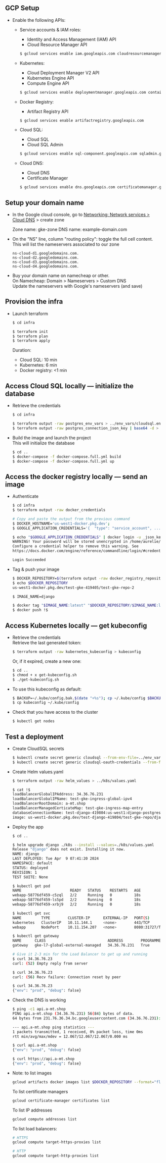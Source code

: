 
## GCP Setup

* Enable the following APIs:

  - Service accounts & IAM roles:
    - Identity and Access Management (IAM) API
    - Cloud Resource Manager API

    ``` bash
    $ gcloud services enable iam.googleapis.com cloudresourcemanager.googleapis.com
    ```

  - Kubernetes:
    - Cloud Deployment Manager V2 API
    - Kubernetes Engine API
    - Compute Engine API

    ``` bash
    $ gcloud services enable deploymentmanager.googleapis.com container.googleapis.com compute.googleapis.com
    ```

  - Docker Registry:
    - Artifact Registry API

    ``` bash
    $ gcloud services enable artifactregistry.googleapis.com
    ```

  - Cloud SQL:
    - Cloud SQL
    - Cloud SQL Admin

    ``` bash
    $ gcloud services enable sql-component.googleapis.com sqladmin.googleapis.com
    ```

  - Cloud DNS:
    - Cloud DNS
    - Certificate Manager

    ``` bash
    $ gcloud services enable dns.googleapis.com certificatemanager.googleapis.com
    ```

## Setup your domain name

* In the Google cloud console, go to [Networking: Network services > Cloud DNS](https://console.cloud.google.com/net-services/dns/zones) > create zone

  Zone name: gke-zone
  DNS name: example-domain.com

* On the "NS" line, column "routing policy": toggle the full cell content. This will list the nameservers associated to our zone

  ```
  ns-cloud-d1.googledomains.com.
  ns-cloud-d2.googledomains.com.
  ns-cloud-d3.googledomains.com.
  ns-cloud-d4.googledomains.com. 
  ```

* Buy your domain name on namecheap or other.  
  On Namecheap: Domain > Nameservers > Custom DNS  
  Update the nameservers with Google's nameservers (and save)

## Provision the infra
 
* Launch terraform

  ``` bash
  $ cd infra

  $ terraform init
  $ terraform plan
  $ terraform apply
  ```

  Duration:
  - Cloud SQL: 10 min  
  - Kubernetes: 6 min
  - Docker registry: <1 min

## Access Cloud SQL locally — initialize the database

* Retrieve the credentials

  ``` bash
  $ cd infra

  $ terraform output -raw postgres_env_vars > ../env_vars/cloudsql.env
  $ terraform output -raw postgres_connection_json_key | base64 -d > ../env_vars/cloudsql_creds.json
  ```

* Build the image and launch the project  
  This will initialize the database

  ``` bash
  $ cd ..
  $ docker-compose -f docker-compose.full.yml build
  $ docker-compose -f docker-compose.full.yml up
  ```

## Access the docker registry locally — send an image

* Authenticate

  ``` bash
  $ cd infra
  $ terraform output -raw docker_credentials

  # Copy and paste the output from the previous command
  $ DOCKER_HOSTNAME='us-west1-docker.pkg.dev';
  $ GOOGLE_APPLICATION_CREDENTIALS='{  "type": "service_account", ...';

  $ echo "$GOOGLE_APPLICATION_CREDENTIALS" | docker login -u _json_key --password-stdin https://$DOCKER_HOSTNAME
  WARNING! Your password will be stored unencrypted in /home/aurelie/.docker/config.json.
  Configure a credential helper to remove this warning. See
  https://docs.docker.com/engine/reference/commandline/login/#credentials-store

  Login Succeeded
  ```

* Tag & push your image

  ``` bash
  $ DOCKER_REPOSITORY=$(terraform output -raw docker_registry_repository_url)
  $ echo $DOCKER_REPOSITORY
  us-west1-docker.pkg.dev/test-gke-419405/test-gke-repo-2

  $ IMAGE_NAME=django
  ```
  ``` bash
  $ docker tag "$IMAGE_NAME:latest" "$DOCKER_REPOSITORY/$IMAGE_NAME:latest"
  $ docker push !$
  ```

## Access Kubernetes locally — get kubeconfig

* Retrieve the credentials  
  Retrieve the last generated token:

  ``` bash
  $ terraform output -raw kubernetes_kubeconfig > kubeconfig
  ```

  Or, if it expired, create a new one:

  ``` bash
  $ cd ..
  $ chmod + x get-kubeconfig.sh
  $ ./get-kubeconfig.sh
  ```

* To use this kubeconfig as default:

  ``` bash
  $ BACKUP=~/.kube/config.bak.$(date "+%s"); cp ~/.kube/config $BACKUP && echo Saved to $BACKUP
  $ cp kubeconfig ~/.kube/config
  ```

* Check that you have access to the cluster

  ``` bash
  $ kubectl get nodes
  ```

## Test a deployment

* Create CloudSQL secrets

  ``` bash
  $ kubectl create secret generic cloudsql --from-env-file=../env_vars/cloudsql.env
  $ kubectl create secret generic cloudsql-oauth-credentials --from-file=credentials.json=../env_vars/cloudsql_creds.json
  ```

* Create Helm values.yaml

  ``` bash
  $ terraform output -raw helm_values > ../k8s/values.yaml

  $ cat !$
  loadBalancerGlobalIPAddress: 34.36.76.231
  loadBalancerGlobalIPName: test-gke-ingress-global-ipv4
  loadBalancerRootDomain: a-mt.shop
  loadBalancerManagedCerticateMap: test-gke-ingress-map-entry
  databaseConnectionName: test-django-419804:us-west1:django-postgres
  image: us-west1-docker.pkg.dev/test-django-419804/test-gke-repo/django:latest
  ```

* Deploy the app

  ``` bash
  $ cd ..

  $ helm upgrade django ./k8s --install --values=./k8s/values.yaml
  Release "django" does not exist. Installing it now.
  NAME: django
  LAST DEPLOYED: Tue Apr  9 07:41:20 2024
  NAMESPACE: default
  STATUS: deployed
  REVISION: 1
  TEST SUITE: None
  ```
  ``` bash
  $ kubectl get pod
  NAME                      READY   STATUS    RESTARTS   AGE
  webapp-58776df459-c5zql   2/2     Running   0          18s
  webapp-58776df459-ls5pd   2/2     Running   0          18s
  webapp-58776df459-xrbj9   2/2     Running   0          18s

  $ kubectl get svc
  NAME         TYPE        CLUSTER-IP      EXTERNAL-IP   PORT(S)          AGE
  kubernetes   ClusterIP   10.11.144.1     <none>        443/TCP          49m
  webapp       NodePort    10.11.154.207   <none>        8080:31727/TCP   33s
  ```
  ``` bash
  $ kubectl get gateway
  NAME      CLASS                            ADDRESS        PROGRAMMED   AGE
  gateway   gke-l7-global-external-managed   34.36.76.231   True         80s

  # Give it 2-3 min for the Load Balancer to get up and running
  $ curl 34.36.76.23
  curl: (52) Empty reply from server

  $ curl 34.36.76.23
  curl: (56) Recv failure: Connection reset by peer

  $ curl 34.36.76.23
  {"env": "prod", "debug": false}
  ```

* Check the DNS is working

  ``` bash
  $ ping -c1 api.a-mt.shop
  PING api.a-mt.shop (34.36.76.231) 56(84) bytes of data.
  64 bytes from 231.76.36.34.bc.googleusercontent.com (34.36.76.231): icmp_seq=1 ttl=116 time=12.1 ms

  --- api.a-mt.shop ping statistics ---
  1 packets transmitted, 1 received, 0% packet loss, time 0ms
  rtt min/avg/max/mdev = 12.067/12.067/12.067/0.000 ms

  $ curl api.a-mt.shop
  {"env": "prod", "debug": false}

  $ curl https://api.a-mt.shop
  {"env": "prod", "debug": false}
  ```

* Note: to list images

  ``` bash
  gcloud artifacts docker images list $DOCKER_REPOSITORY --format="flattened(package)"
  ```

  To list certificate managers

  ``` bash
  gcloud certificate-manager certificates list
  ```

  To list IP addresses

  ``` bash
  gcloud compute addresses list
  ```

  To list load balancers:

  ``` bash
  # HTTPS
  gcloud compute target-https-proxies list

  # HTTP
  gcloud compute target-http-proxies list
  ```
